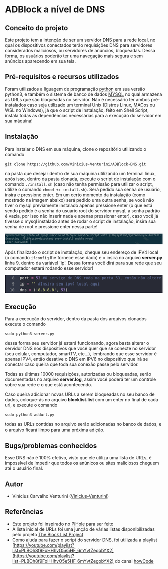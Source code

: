 # ADBlock a nível de DNS

## Conceito do projeto

Este projeto tem a intenção de ser um servidor DNS para a rede local, no qual os dispositivos conectados terão requisições DNS para servidores considerados maliciosos, ou servidores de anúncios, bloqueadas. Dessa forma, os usuários poderão ter uma navegação mais segura e sem anúncios aparecendo em sua tela.
  
## Pré-requisitos e recursos utilizados

Foram utilizados a liguagem de programação [python](https://www.python.org/) em sua versão python3, e também o sistema de banco de dados [MYSQL](https://www.mysql.com/) no qual armazena as URLs que são bloqueadas no servidor. Não é necessário ter ambos pré-instalados caso seja utilizado um terminal Unix (Distros Linux, MACos ou WSL no Windows), já que o script de instalação, feito em Shell Script, instala todas as dependências necessárias para a execução do servidor em sua máquina!

## Instalação

Para instalar o DNS em sua máquina, clone o repositório utilizando o comando
```
git clone https://github.com/Vinicius-Venturini/ADBlock-DNS.git
```
na pasta que desejar dentro de sua máquina utilizando um terminal linux, após isso, dentro da pasta clonada, execute o script de instalação com o comando ```./install.sh``` (caso não tenha permissão para utilizar o script, utilize o comando ```chmod +x install.sh```). Será pedido sua senha de usuário, insira e pressione enter. Em um certo momento da instalação (como mostrado na imagem abaixo) será pedido uma outra senha, se você não tiver o mysql previamente instalado apenas pressione enter (o que está sendo pedido é a senha do usuário root do servidor mysql, a senha padrão é vazia, por isso não inserir nada e apenas pressionar enter), caso você já tivesse o mysql instalado antes de rodar o script de instalação, insira sua senha de root e pressione enter nessa parte!

<p align="center">
  <img src="https://github.com/Vinicius-Venturini/ADBlock-DNS/blob/main/images/mysql-password.png">
</p>
  
Após finalizado o script de instalação, cheque seu endereço de IPV4 local (o comando ```ifconfig``` lhe fornece esse dado) e o insira no arquivo **server.py** linha 9, dentro da variável 'ip'. Dessa forma você dirá para sua rede que seu computador estará rodando esse servidor!

<p align="center">
  <img src="https://github.com/Vinicius-Venturini/ADBlock-DNS/blob/main/images/ip.png">
</p>

## Execução

Para a execução do servidor, dentro da pasta dos arquivos clonados execute o comando
```
sudo python3 server.py
```
dessa forma seu servidor já estará funcionando, agora basta alterar o servidor DNS nos dispositivos que você quer que se conecte no servidor (seu celular, computador, smartTV, etc...), lembrando que esse servidor é apenas IPV4, então desative o DNS em IPV6 no dispositivo que irá se conectar caso queira que toda sua conexão passe pelo servidor.
  
Todas as últimas 10000 requisições, autorizadas ou bloqueadas, serão documentadas no arquivo **server.log**, assim você poderá ter um controle sobre sua rede e o que está acontecendo.

Caso queira adicionar novas URLs a serem bloqueadas no seu banco de dados, coloque-ás no arquivo **blocklist.list** com um enter no final de cada url, e execute o comando
```
sudo python3 addurl.py
```
todas as URLs contidas no arquivo serão adicionadas no banco de dados, e o arquivo ficará limpo para uma próxima adição.

## Bugs/problemas conhecidos

Esse DNS não é 100% efetivo, visto que ele utiliza uma lista de URLs, é impossível de impedir que todos os anúnicos ou sites maliciosos cheguem até o usuário final.

## Autor

* Vinícius Carvalho Venturini ([Vinicius-Venturini](https://github.com/Vinicius-Venturini))


## Referências

- Este projeto foi inspirado no [PiHole](https://pi-hole.net/) para ser feito
- A lista inicial de URLs foi uma junção de várias listas disponibilizadas pelo projeto [The Block List Project](https://github.com/blocklistproject/Lists)
- Como ajuda para fazer o script do servidor DNS, foi utilizada a playlist [https://youtube.com/playlist?list=PLBOh8f9FoHHhvO5e5HF_6mYvtZegobYX2](https://youtube.com/playlist?list=PLBOh8f9FoHHhvO5e5HF_6mYvtZegobYX2) do canal [howCode](https://www.youtube.com/howCode)
